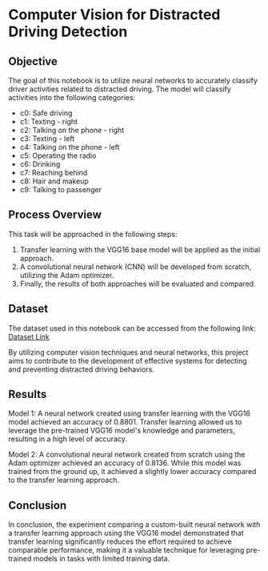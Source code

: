 # Computer Vision for Distracted Driving Detection

## Objective
The goal of this notebook is to utilize neural networks to accurately classify driver activities related to distracted driving. The model will classify activities into the following categories:

- c0: Safe driving
- c1: Texting - right
- c2: Talking on the phone - right
- c3: Texting - left
- c4: Talking on the phone - left
- c5: Operating the radio
- c6: Drinking
- c7: Reaching behind
- c8: Hair and makeup
- c9: Talking to passenger

## Process Overview
This task will be approached in the following steps:

1. Transfer learning with the VGG16 base model will be applied as the initial approach.
2. A convolutional neural network (CNN) will be developed from scratch, utilizing the Adam optimizer.
3. Finally, the results of both approaches will be evaluated and compared.

## Dataset
The dataset used in this notebook can be accessed from the following link:
[Dataset Link](https://drive.google.com/file/d/1l1pN5ZQ6gELeWR8H1uZr0V05hP3gfpg_/view?usp=sharing)

By utilizing computer vision techniques and neural networks, this project aims to contribute to the development of effective systems for detecting and preventing distracted driving behaviors.

## Results
Model 1: A neural network created using transfer learning with the VGG16 model achieved an accuracy of 0.8801. Transfer learning allowed us to leverage the pre-trained VGG16 model's knowledge and parameters, resulting in a high level of accuracy.

Model 2: A convolutional neural network created from scratch using the Adam optimizer achieved an accuracy of 0.8136. While this model was trained from the ground up, it achieved a slightly lower accuracy compared to the transfer learning approach.

## Conclusion

In conclusion, the experiment comparing a custom-built neural network with a transfer learning approach using the VGG16 model demonstrated that transfer learning significantly reduces the effort required to achieve comparable performance, making it a valuable technique for leveraging pre-trained models in tasks with limited training data.
